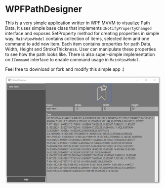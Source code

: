 # WPFPathDesigner
This is a very simple application writter in WPF MVVM to visualize Path Data. It uses simple base class that implements `INotifyPropertyChanged` interface and exposes SetProperty method for creating properties in simple way.
`MainViewModel` contains collection of items, selected item and one command to add new item. Each item contains properties for path Data, Width, Height and StrokeThickness. User can manipulate these properties to see how the path looks like.
There is also super-simple implementation on `ICommand` interface to enable command usage in `MainViewModel`.

Feel free to download or fork and modify this simple app :)

![Application](https://github.com/darthmaure/WPFPathDesigner/blob/main/images/wpfpathdesigner.PNG "Application")
